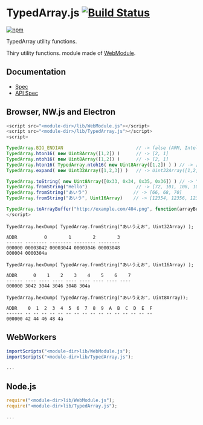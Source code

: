 # TypedArray.js [![Build Status](https://travis-ci.org/uupaa/TypedArray.js.svg)](https://travis-ci.org/uupaa/TypedArray.js)

[![npm](https://nodei.co/npm/uupaa.typedarray.js.svg?downloads=true&stars=true)](https://nodei.co/npm/uupaa.typedarray.js/)

TypedArray utility functions.

Thiry utility functions. module made of [WebModule](https://github.com/uupaa/WebModule).

## Documentation
- [Spec](https://github.com/uupaa/TypedArray.js/wiki/)
- [API Spec](https://github.com/uupaa/TypedArray.js/wiki/TypedArray)

## Browser, NW.js and Electron

```js
<script src="<module-dir>/lib/WebModule.js"></script>
<script src="<module-dir>/lib/TypedArray.js"></script>
<script>

TypedArray.BIG_ENDIAN                           // -> false (ARM, Intel CPU)
TypedArray.hton16( new Uint8Array([1,2]) )      // -> [2, 1]
TypedArray.ntoh16( new Uint8Array([1,2]) )      // -> [2, 1]
TypedArray.hton16( TypedArray.ntoh16( new Uint8Array([1,2]) ) ) // -> [1, 2]
TypedArray.expand( new Uint32Array([1,2,3]) )   // -> Uint32Array([1,2,3,0,0,0])

TypedArray.toString( new Uint8Array([0x33, 0x34, 0x35, 0x36]) ) // -> "3456"
TypedArray.fromString("Hello")                  // -> [72, 101, 108, 108, 111]
TypedArray.fromString("あいう")                 // -> [66, 68, 70]
TypedArray.fromString("あいう", Uint16Array)    // -> [12354, 12356, 12358]

TypedArray.toArrayBuffer("http://example.com/404.png", function(arrayBuffer) { ... });
</script>
```

`TypedArray.hexDump( TypedArray.fromString("あいうえお", Uint32Array) );`

```
ADDR          0        1        2        3
------ -------- -------- -------- --------
000000 00003042 00003044 00003046 00003048
000004 0000304a
```

`TypedArray.hexDump( TypedArray.fromString("あいうえお", Uint16Array) );`

```
ADDR      0    1    2    3    4    5    6    7
------ ---- ---- ---- ---- ---- ---- ---- ----
000000 3042 3044 3046 3048 304a
```

`TypedArray.hexDump( TypedArray.fromString("あいうえお", Uint8Array));`

```
ADDR    0  1  2  3  4  5  6  7  8  9  A  B  C  D  E  F
------ -- -- -- -- -- -- -- -- -- -- -- -- -- -- -- --
000000 42 44 46 48 4a
```


## WebWorkers

```js
importScripts("<module-dir>lib/WebModule.js");
importScripts("<module-dir>lib/TypedArray.js");

...
```


## Node.js

```js
require("<module-dir>lib/WebModule.js");
require("<module-dir>lib/TypedArray.js");

...
```


